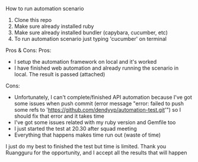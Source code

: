 How to run automation scenario
1. Clone this repo
2. Make sure already installed ruby
3. Make sure already installed bundler (capybara, cucumber, etc)
4. To run automation scenario just typing 'cucumber' on terminal

Pros & Cons:
Pros:
- I setup the automation framework on local and it's worked
- I have finished web automation and already running the scenario in local. The result is passed (attached)

Cons:
- Unfortunately, I can't complete/finished API automation because I've got some issues when push commit (error message "error: failed to push some refs to 'https://github.com/dendyyp/automation-test.git'") so I should fix that error and it takes time
- I've got some issues related with my ruby version and Gemfile too
- I just started the test at 20.30 after squad meeting
- Everything that happens makes time run out (waste of time)

I just do my best to finished the test but time is limited. Thank you Ruangguru for the opportunity, and I accept all the results that will happen
